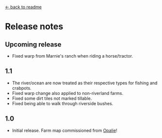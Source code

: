 [← back to readme](README.md)

# Release notes
## Upcoming release
* Fixed warp from Marnie's ranch when riding a horse/tractor.

## 1.1
* The river/ocean are now treated as their respective types for fishing and crabpots.
* Fixed warp change also applied to non-riverland farms.
* Fixed some dirt tiles not marked tillable.
* Fixed being able to walk through riverside bushes.

## 1.0
* Initial release. Farm map commissioned from [Opalie](https://www.nexusmods.com/stardewvalley/users/38947035)!
